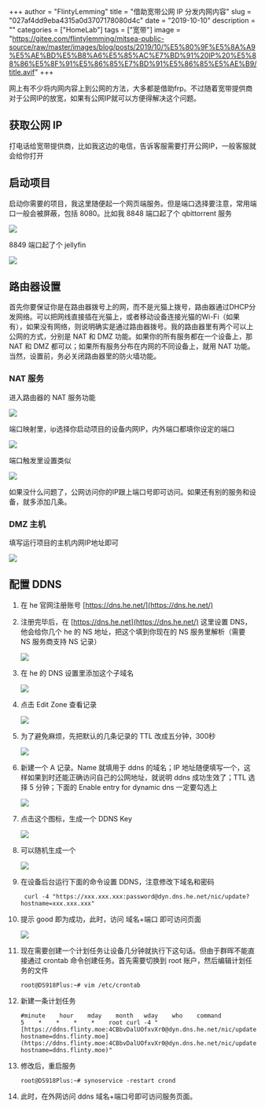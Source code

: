 +++
author = "FlintyLemming"
title = "借助宽带公网 IP 分发内网内容"
slug = "027af4dd9eba4315a0d3707178080d4c"
date = "2019-10-10"
description = ""
categories = ["HomeLab"]
tags = ["宽带"]
image = "https://gitee.com/flintylemming/mitsea-public-source/raw/master/images/blog/posts/2019/10/%E5%80%9F%E5%8A%A9%E5%AE%BD%E5%B8%A6%E5%85%AC%E7%BD%91%20IP%20%E5%88%86%E5%8F%91%E5%86%85%E7%BD%91%E5%86%85%E5%AE%B9/title.avif"
+++

网上有不少将内网内容上到公网的方法，大多都是借助frp。不过随着宽带提供商对于公网IP的放宽，如果有公网IP就可以方便得解决这个问题。

## 获取公网 IP

打电话给宽带提供商，比如我这边的电信，告诉客服需要打开公网IP，一般客服就会给你打开

## 启动项目

启动你需要的项目，我这里随便起一个网页端服务。但是端口选择要注意，常用端口一般会被屏蔽，包括 8080。比如我 8848 端口起了个 qbittorrent 服务

![](https://gitee.com/flintylemming/mitsea-public-source/raw/master/images/blog/posts/2019/10/%E5%80%9F%E5%8A%A9%E5%AE%BD%E5%B8%A6%E5%85%AC%E7%BD%91%20IP%20%E5%88%86%E5%8F%91%E5%86%85%E7%BD%91%E5%86%85%E5%AE%B9/1.avif)

8849 端口起了个 jellyfin

![](https://gitee.com/flintylemming/mitsea-public-source/raw/master/images/blog/posts/2019/10/%E5%80%9F%E5%8A%A9%E5%AE%BD%E5%B8%A6%E5%85%AC%E7%BD%91%20IP%20%E5%88%86%E5%8F%91%E5%86%85%E7%BD%91%E5%86%85%E5%AE%B9/2.avif)

## 路由器设置

首先你要保证你是在路由器拨号上的网，而不是光猫上拨号，路由器通过DHCP分发网络。可以把网线直接插在光猫上，或者移动设备连接光猫的Wi-Fi（如果有），如果没有网络，则说明确实是通过路由器拨号。我的路由器里有两个可以上公网的方式，分别是 NAT 和 DMZ 功能。如果你的所有服务都在一个设备上，那 NAT 和 DMZ 都可以；如果所有服务分布在内网的不同设备上，就用 NAT 功能。当然，设置前，务必关闭路由器里的防火墙功能。

### NAT 服务

进入路由器的 NAT 服务功能

![](https://gitee.com/flintylemming/mitsea-public-source/raw/master/images/blog/posts/2019/10/%E5%80%9F%E5%8A%A9%E5%AE%BD%E5%B8%A6%E5%85%AC%E7%BD%91%20IP%20%E5%88%86%E5%8F%91%E5%86%85%E7%BD%91%E5%86%85%E5%AE%B9/3.avif)

端口映射里，ip选择你启动项目的设备内网IP，内外端口都填你设定的端口

![](https://gitee.com/flintylemming/mitsea-public-source/raw/master/images/blog/posts/2019/10/%E5%80%9F%E5%8A%A9%E5%AE%BD%E5%B8%A6%E5%85%AC%E7%BD%91%20IP%20%E5%88%86%E5%8F%91%E5%86%85%E7%BD%91%E5%86%85%E5%AE%B9/4.avif)

端口触发里设置类似

![](https://gitee.com/flintylemming/mitsea-public-source/raw/master/images/blog/posts/2019/10/%E5%80%9F%E5%8A%A9%E5%AE%BD%E5%B8%A6%E5%85%AC%E7%BD%91%20IP%20%E5%88%86%E5%8F%91%E5%86%85%E7%BD%91%E5%86%85%E5%AE%B9/5.avif)

如果没什么问题了，公网访问你的IP跟上端口号即可访问。如果还有别的服务和设备，就多添加几条。

### DMZ 主机

填写运行项目的主机内网IP地址即可

![](https://gitee.com/flintylemming/mitsea-public-source/raw/master/images/blog/posts/2019/10/%E5%80%9F%E5%8A%A9%E5%AE%BD%E5%B8%A6%E5%85%AC%E7%BD%91%20IP%20%E5%88%86%E5%8F%91%E5%86%85%E7%BD%91%E5%86%85%E5%AE%B9/6.avif)

## 配置 DDNS

1. 在 he 官网注册账号 [https://dns.he.net/](https://dns.he.net/)
2. 注册完毕后，在 [https://dns.he.net](https://dns.he.net/) 这里设置 DNS，他会给你几个 he 的 NS 地址，把这个填到你现在的 NS 服务里解析（需要 NS 服务商支持 NS 记录）

    ![](https://gitee.com/flintylemming/mitsea-public-source/raw/master/images/blog/posts/2019/10/%E5%80%9F%E5%8A%A9%E5%AE%BD%E5%B8%A6%E5%85%AC%E7%BD%91%20IP%20%E5%88%86%E5%8F%91%E5%86%85%E7%BD%91%E5%86%85%E5%AE%B9/7.avif)

3. 在 he 的 DNS 设置里添加这个子域名

    ![](https://gitee.com/flintylemming/mitsea-public-source/raw/master/images/blog/posts/2019/10/%E5%80%9F%E5%8A%A9%E5%AE%BD%E5%B8%A6%E5%85%AC%E7%BD%91%20IP%20%E5%88%86%E5%8F%91%E5%86%85%E7%BD%91%E5%86%85%E5%AE%B9/8.avif)

4. 点击 Edit Zone 查看记录

    ![](https://gitee.com/flintylemming/mitsea-public-source/raw/master/images/blog/posts/2019/10/%E5%80%9F%E5%8A%A9%E5%AE%BD%E5%B8%A6%E5%85%AC%E7%BD%91%20IP%20%E5%88%86%E5%8F%91%E5%86%85%E7%BD%91%E5%86%85%E5%AE%B9/9.avif)

5. 为了避免麻烦，先把默认的几条记录的 TTL 改成五分钟，300秒

    ![](https://gitee.com/flintylemming/mitsea-public-source/raw/master/images/blog/posts/2019/10/%E5%80%9F%E5%8A%A9%E5%AE%BD%E5%B8%A6%E5%85%AC%E7%BD%91%20IP%20%E5%88%86%E5%8F%91%E5%86%85%E7%BD%91%E5%86%85%E5%AE%B9/10.avif)

6. 新建一个 A 记录。Name 就填用于 ddns 的域名；IP 地址随便填写一个，这样如果到时还能正确访问自己的公网地址，就说明 ddns 成功生效了；TTL 选择 5 分钟；下面的 Enable entry for dynamic dns 一定要勾选上

    ![](https://gitee.com/flintylemming/mitsea-public-source/raw/master/images/blog/posts/2019/10/%E5%80%9F%E5%8A%A9%E5%AE%BD%E5%B8%A6%E5%85%AC%E7%BD%91%20IP%20%E5%88%86%E5%8F%91%E5%86%85%E7%BD%91%E5%86%85%E5%AE%B9/11.avif)

7. 点击这个图标，生成一个 DDNS Key

    ![](https://gitee.com/flintylemming/mitsea-public-source/raw/master/images/blog/posts/2019/10/%E5%80%9F%E5%8A%A9%E5%AE%BD%E5%B8%A6%E5%85%AC%E7%BD%91%20IP%20%E5%88%86%E5%8F%91%E5%86%85%E7%BD%91%E5%86%85%E5%AE%B9/12.avif)

8. 可以随机生成一个

    ![](https://gitee.com/flintylemming/mitsea-public-source/raw/master/images/blog/posts/2019/10/%E5%80%9F%E5%8A%A9%E5%AE%BD%E5%B8%A6%E5%85%AC%E7%BD%91%20IP%20%E5%88%86%E5%8F%91%E5%86%85%E7%BD%91%E5%86%85%E5%AE%B9/13.avif)

9. 在设备后台运行下面的命令设置 DDNS，注意修改下域名和密码

        curl -4 "https://xxx.xxx.xxx:password@dyn.dns.he.net/nic/update?hostname=xxx.xxx.xxx"

10. 提示 good 即为成功，此时，访问 域名+端口 即可访问页面

    ![](https://gitee.com/flintylemming/mitsea-public-source/raw/master/images/blog/posts/2019/10/%E5%80%9F%E5%8A%A9%E5%AE%BD%E5%B8%A6%E5%85%AC%E7%BD%91%20IP%20%E5%88%86%E5%8F%91%E5%86%85%E7%BD%91%E5%86%85%E5%AE%B9/14.avif)

11. 现在需要创建一个计划任务让设备几分钟就执行下这句话。但由于群晖不能直接通过 crontab 命令创建任务。首先需要切换到 root 账户，然后编辑计划任务的文件

        root@DS918Plus:~# vim /etc/crontab

12. 新建一条计划任务

        #minute    hour    mday    month   wday    who    command
        5    *    *    *    *    root curl -4 "[https://ddns.flinty.moe:4CBbvDalUOfxvXr0@dyn.dns.he.net/nic/update?hostname=ddns.flinty.moe](https://ddns.flinty.moe:4CBbvDalUOfxvXr0@dyn.dns.he.net/nic/update?hostname=ddns.flinty.moe)"

13. 修改后，重启服务

        root@DS918Plus:~# synoservice -restart crond

14. 此时，在外网访问 ddns 域名+端口号即可访问服务页面。
